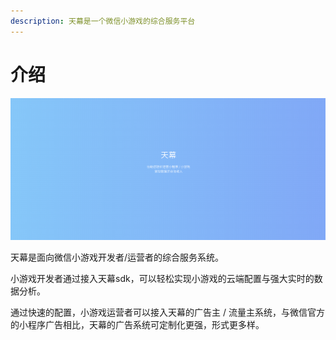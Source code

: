 ```yaml
---
description: 天幕是一个微信小游戏的综合服务平台
---
```


# 介绍

![](.gitbook/assets/image%20%2819%29.png)

天幕是面向微信小游戏开发者/运营者的综合服务系统。

小游戏开发者通过接入天幕sdk，可以轻松实现小游戏的云端配置与强大实时的数据分析。

通过快速的配置，小游戏运营者可以接入天幕的广告主 / 流量主系统，与微信官方的小程序广告相比，天幕的广告系统可定制化更强，形式更多样。

